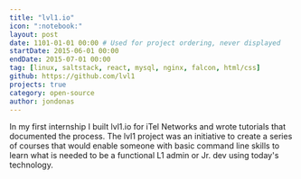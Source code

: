 ```yaml
---
title: "lvl1.io"
icon: ":notebook:"
layout: post
date: 1101-01-01 00:00 # Used for project ordering, never displayed
startDate: 2015-06-01 00:00
endDate: 2015-07-01 00:00
tag: [linux, saltstack, react, mysql, nginx, falcon, html/css]
github: https://github.com/lvl1
projects: true
category: open-source
author: jondonas
---
```


In my first internship I built lvl1.io for iTel Networks and wrote tutorials that documented the process. The lvl1 project was an initiative to create a series of courses that would enable someone with basic command line skills to learn what is needed to be a functional L1 admin or Jr. dev using today's technology.
